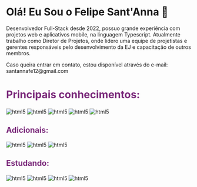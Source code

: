 ### <h1> Olá! Eu Sou o Felipe Sant'Anna 👋 </h1>
<p style="font-size: 14px">Desenvolvedor Full-Stack desde 2022, possuo grande experiência com projetos web e aplicativos mobile, na linguagem Typescript. Atualmente trabalho como Diretor de Projetos, onde lidero uma equipe de projetistas e gerentes responsáveis pelo desenvolvimento da EJ e capacitação de outros membros.</p
<br />
<p>
        Caso queira entrar em contato, estou disponível através do e-mail: santannafe12@gmail.com
</p>                                                                                                                                                                 

<h1 style="color: #7a297a"> Principais conhecimentos: </h1>

<div style="display: inline-block">
        <img align="center" alt="html5" src="https://img.shields.io/badge/TypeScript-007ACC?style=for-the-badge&logo=typescript&logoColor=white" />
        <img align="center" alt="html5" src="https://img.shields.io/badge/React-20232A?style=for-the-badge&logo=react&logoColor=61DAFB" />
        <img align="center" alt="html5" src="https://img.shields.io/badge/Next-black?style=for-the-badge&logo=next.js&logoColor=white" />
        <img align="center" alt="html5" src="https://img.shields.io/badge/tailwindcss-%2338B2AC.svg?style=for-the-badge&logo=tailwind-css&logoColor=white" />
        <img align="center" alt="html5" src="https://img.shields.io/badge/node.js-6DA55F?style=for-the-badge&logo=node.js&logoColor=white" />
</div>

<h2 style="color: #7a297a"> Adicionais: </h2>
<div style="display: inline-block">
        <img align="center" alt="html5" src="https://img.shields.io/badge/PostgreSQL-000?style=for-the-badge&logo=postgresql" />
        <img align="center" alt="html5" src="https://img.shields.io/badge/React_Native-20232A?style=for-the-badge&logo=react&logoColor=61DAFB" />
        <img align="center" alt="html5" src="https://img.shields.io/badge/express.js-%23404d59.svg?style=for-the-badge&logo=express&logoColor=%2361DAFB" />
</div>


<h2 style="color: #7a297a">
        Estudando:
</h2>
<div style="display: inline-block">
        <img align="center" alt="html5" src="https://img.shields.io/badge/Go-00ADD8?style=for-the-badge&logo=go&logoColor=white" />
        <img align="center" alt="html5" src="https://img.shields.io/badge/.NET-5C2D91?style=for-the-badge&logo=.net&logoColor=white" />
        <img align="center" alt="html5" src="https://img.shields.io/badge/docker?style=for-the-badge&logo=go&logoColor=white" />
        <img align="center" alt="html5" src="https://img.shields.io/badge/AWS-000.svg?style=for-the-badge&logo=amazon-aws&logoColor=white" />
</div>


